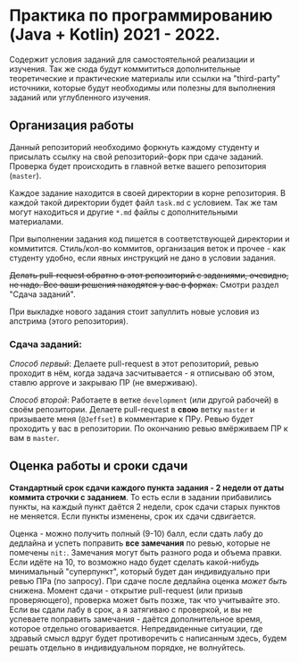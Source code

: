 # Практика по программированию (Java + Kotlin) 2021 - 2022.

Содержит условия заданий для самостоятельной реализации и изучения. 
Так же сюда будут коммититься дополнительные теоретические и практические материалы
или ссылки на "third-party" источники,
которые будут необходимы или полезны для выполнения заданий или углубленного изучения.

## Организация работы

Данный репозиторий необходимо форкнуть каждому студенту и присылать ссылку на свой репозиторий-форк при сдаче заданий. Проверка будет происходить в главной ветке вашего репозитория (`master`).

Каждое задание находится в своей директории в корне репозитория. 
В каждой такой директории будет файл `task.md` с условием. 
Так же там могут находиться и другие `*.md` файлы с дополнительными материалами.

При выполнении задания код пишется в соответствующей директории и коммитится. 
Стиль/кол-во коммитов, организация веток и прочее - как студенту удобно,
если явных инструкций не дано в условии задания.

~~Делать pull-request обратно в этот репозиторий с заданиями, очевидно, не надо.
Все ваши решения находятся у вас в форках.~~
Смотри раздел "Сдача заданий".

При выкладке нового задания стоит запуллить новые условия из апстрима (этого репозитория).

### Сдача заданий:

_Способ первый_:
Делаете pull-request в этот репозиторий, ревью проходит в нём, когда задача засчитывается - я отписываю об этом,
ставлю approve и закрываю ПР (не вмерживаю).

_Способ второй_:
Работаете в ветке `development` (или другой рабочей) в своём репозитории.
Делаете pull-request в **свою** ветку `master` и призываете меня (`@Jeffset`) в комментарие к ПРу.
Ревью будет проходить у вас в репозитории. По окончанию ревью вмёрживаем ПР к вам в `master`.

## Оценка работы и сроки сдачи

**Стандартный срок сдачи каждого пункта задания - 2 недели от даты коммита строчки с заданием**.
То есть если в задании прибавились пункты, на каждый пункт даётся 2 недели, срок сдачи старых пунктов не меняется.
Если пункты изменены, срок их сдачи сдвигается.

Оценка - можно получить полный (9-10) балл, если сдать лабу до дедлайна и успеть поправить **все замечания** по ревью, 
которые не помечены `nit:`. Замечания могут быть разного рода и объема правки.
Если идёте на 10, то возможно надо будет сделать какой-нибудь минимальный "суперпункт", 
который будет дан индивидуально при ревью ПРа (по запросу). 
При сдаче после дедлайна оценка _может быть_ снижена. Момент сдачи - открытие pull-request (или призыв проверяющего),
проверка может быть позже,
так что учитывайте это. Если вы сдали лабу в срок, а я затягиваю с проверкой, и вы не успеваете поправить замечания - 
даётся дополнительное время, которое отдельно оговаривается. Непредвиденные ситуации, где здравый
смысл вдруг будет противоречить с написанным здесь, будем решать отдельно в индивидуальном порядке, не волнуйтесь.
